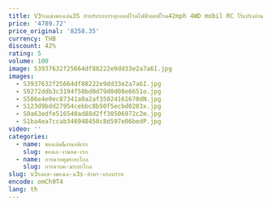 ```yaml
---
title: V3รถแข่งของเล่น3S สำหรับรถบรรทุกออฟโรดไฟฟ้าออฟโรด42mph 4WD mobil RC ไร้แปรงถ่าน
price: '4789.72'
price_original: '8258.35'
currency: THB
discount: 42%
rating: 5
volume: 100
image: S3937632f25664df88222e9dd33e2a7a6I.jpg
images:
  - S3937632f25664df88222e9dd33e2a7a6I.jpg
  - S9272ddb3c3194f50bd0d79d0d08e6651o.jpg
  - S586e4e0ec87341a0a2af35024161670dN.jpg
  - S123d9bdd27954cebbc8b50f5ecbd0203x.jpg
  - S0a63edfe516540ad88d2ff30506972c2m.jpg
  - S1ba4ea7ccab346948450c8d597e06bedP.jpg
video: ''
categories:
  - name: ของเล่น&งานอดิเรก
    slug: ของเล-งานอด-เรก
  - name: การควบคุมระยะไกล
    slug: การควบค-มระยะไกล
slug: v3รถแข-งของเล-น3s-สำหร-บรถบรรท
encode: omCh9T4
lang: th
---
```

  